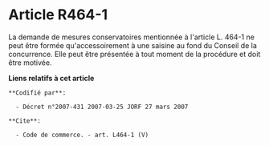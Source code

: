 # Article R464-1

La demande de mesures conservatoires mentionnée à l'article L. 464-1 ne peut être formée qu'accessoirement à une saisine au
fond du Conseil de la concurrence. Elle peut être présentée à tout moment de la procédure et doit être motivée.

**Liens relatifs à cet article**

	**Codifié par**:

	  - Décret n°2007-431 2007-03-25 JORF 27 mars 2007

	**Cite**:

	  - Code de commerce. - art. L464-1 (V)
